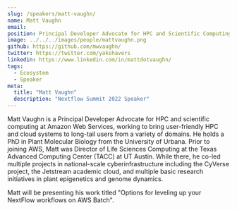 ```yaml
---
slug: /speakers/matt-vaughn/
name: Matt Vaughn
email: 
position: Principal Developer Advocate for HPC and Scientific Computing at Amazon Web Services
image: ../../../images/people/mattvaughn.png
github: https://github.com/mwvaughn/
twitter: https://twitter.com/yakshavers
linkedin: https://www.linkedin.com/in/mattdotvaughn/
tags:
  - Ecosystem
  - Speaker
meta:
  title: "Matt Vaughn"
  description: "Nextflow Summit 2022 Speaker"
---
```

Matt Vaughn is a Principal Developer Advocate for HPC and scientific computing at Amazon Web Services, working to bring user-friendly HPC and cloud systems to long-tail users from a variety of domains. He holds a PhD in Plant Molecular Biology from the University of Urbana. Prior to joining AWS, Matt was Director of Life Sciences Computing at the Texas Advanced Computing Center (TACC) at UT Austin. While there, he co-led multiple projects in national-scale cyberinfrastructure including the CyVerse project, the Jetstream academic cloud, and multiple basic research initiatives in plant epigenetics and genome dynamics.

Matt will be presenting his work titled "Options for leveling up your NextFlow workflows on AWS Batch".